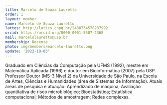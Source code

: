 ```yaml
---
title: Marcelo de Souza Lauretto
order: 1
layout: member
name: Marcelo de Souza Lauretto
lattes: http://lattes.cnpq.br/2488734578237992
orcid: https://orcid.org/0000-0001-5507-2368
mail: marcelolauretto@usp.br
membership: Docente
photo: img/members/marcelo-lauretto.png
update: '2022-10-03'
---
```

Graduado em Ciências da Computação pela UFMS (1992), mestre em Matemática Aplicada (1996) e doutor em Bioinformática (2007) pela USP. Professor Doutor (MS-3 Nível 2) da Universidade de São Paulo, na Escola de Artes, Ciências e Humanidades (área de Sistemas de Informação). Atuais áreas de pesquisa e atuação: Aprendizado de máquina; Avaliação quantitativa de risco microbiológico; Bioestatística; Estatística computacional; Métodos de amostragem; Redes complexas.
